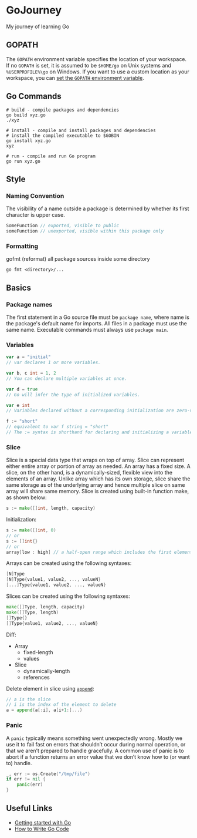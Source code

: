 # GoJourney
My journey of learning Go

## GOPATH

The `GOPATH` environment variable specifies the location of your workspace. If no `GOPATH` is set, it is assumed to be `$HOME/go` on Unix systems and `%USERPROFILE%\go` on Windows. If you want to use a custom location as your workspace, you can [set the `GOPATH` environment variable](https://github.com/golang/go/wiki/SettingGOPATH).

## Go Commands

```console
# build - compile packages and dependencies
go build xyz.go
./xyz
```

```console
# install - compile and install packages and dependencies
# install the compiled executable to $GOBIN
go install xyz.go
xyz
```

```console
# run - compile and run Go program
go run xyz.go
```

## Style

### Naming Convention

The visibility of a name outside a package is determined by whether its first character is upper case.

```go
SomeFunction // exported, visible to public
someFunction // unexported, visible within this package only
```

### Formatting

gofmt (reformat) all package sources inside some directory

`go fmt <directory>/...`

## Basics

### Package names

The first statement in a Go source file must be `package name`, where name is the package's default name for imports.  All files in a package must use the same name.  Executable commands must always use `package main`.

### Variables

```go
var a = "initial"
// var declares 1 or more variables.

var b, c int = 1, 2
// You can declare multiple variables at once.

var d = true
// Go will infer the type of initialized variables.

var e int
// Variables declared without a corresponding initialization are zero-valued.

f := "short"
// equivalent to var f string = "short"
// The := syntax is shorthand for declaring and initializing a variable.
```

### Slice

Slice is a special data type that wraps on top of array. Slice can represent either entire array or portion of array as needed. An array has a fixed size. A slice, on the other hand, is a dynamically-sized, flexible view into the elements of an array. Unlike array which has its own storage, slice share the same storage as of the underlying array and hence multiple slice on same array will share same memory. Slice is created using built-in function make, as shown below:

```go
s := make([]int, length, capacity)
```

Initialization:
```go
s := make([]int, 0)
// or
s := []int{}
// or
array[low : high] // a half-open range which includes the first element, but excludes the last one
```

Arrays can be created using the following syntaxes:
```go
[N]Type
[N]Type{value1, value2, ..., valueN}
[...]Type{value1, value2, ..., valueN}
```

Slices can be created using the following syntaxes:
```go
make([]Type, length, capacity)
make([]Type, length)
[]Type{}
[]Type{value1, value2, ..., valueN}
```

Diff:
* Array
  * fixed-length
  * values
* Slice
  * dynamically-length
  * references

Delete element in slice using [`append`](https://golang.org/pkg/builtin/#append):
```go
// a is the slice
// i is the index of the element to delete
a = append(a[:i], a[i+1:]...)
```

### Panic

A `panic` typically means something went unexpectedly wrong. Mostly we use it to fail fast on errors that shouldn’t occur during normal operation, or that we aren’t prepared to handle gracefully. A common use of panic is to abort if a function returns an error value that we don’t know how to (or want to) handle.

```go
_, err := os.Create("/tmp/file")
if err != nil {
    panic(err)
}
```

## Useful Links

* [Getting started with Go](https://github.com/golang/go/wiki#getting-started-with-go)
* [How to Write Go Code](https://golang.org/doc/code.html)
